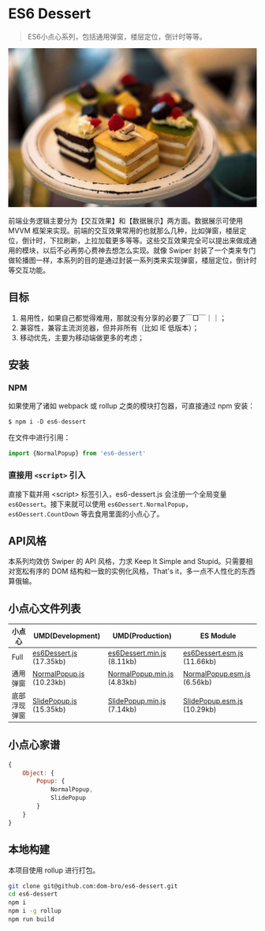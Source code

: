 # ES6 Dessert

> ES6小点心系列，包括通用弹窗，楼层定位，倒计时等等。

![](./images/dessert.jpg)

前端业务逻辑主要分为【交互效果】和【数据展示】两方面。数据展示可使用 MVVM 框架来实现。前端的交互效果常用的也就那么几种，比如弹窗，楼层定位，倒计时，下拉刷新，上拉加载更多等等。这些交互效果完全可以提出来做成通用的模块，以后不必再劳心费神去想怎么实现。就像 Swiper 封装了一个类来专门做轮播图一样，本系列的目的是通过封装一系列类来实现弹窗，楼层定位，倒计时等交互功能。

## 目标

1. 易用性，如果自己都觉得难用，那就没有分享的必要了￣□￣｜｜；
2. 兼容性，兼容主流浏览器，但并非所有（比如 IE 低版本）；
3. 移动优先，主要为移动端做更多的考虑；

## 安装

### NPM

如果使用了诸如 webpack 或 rollup 之类的模块打包器，可直接通过 npm 安装：

```
$ npm i -D es6-dessert
```

在文件中进行引用：

```js
import {NormalPopup} from 'es6-dessert'
```

### 直接用 `<script>` 引入

直接下载并用 &lt;script> 标签引入，es6-dessert.js 会注册一个全局变量 `es6Dessert`。接下来就可以使用 `es6Dessert.NormalPopup`，`es6Dessert.CountDown` 等去食用里面的小点心了。

## API风格

本系列均效仿 Swiper 的 API 风格，力求 Keep It Simple and Stupid。只需要相对宽松有序的 DOM 结构和一致的实例化风格，That's it，多一点不人性化的东西算俄输。

## 小点心文件列表

<table>
<thead>
<th>小点心</th>
<th>UMD(Development)</th>
<th>UMD(Production)</th>
<th>ES Module</th>
</thead>
<tbody>
<tr><td>Full</td><td>
  <a href="https://unpkg.com/es6-dessert/dist/es6Dessert.js">
    es6Dessert.js
  </a>
  (17.35kb)
</td><td>
  <a href="https://unpkg.com/es6-dessert/dist/es6Dessert.min.js">
    es6Dessert.min.js
  </a>
  (8.11kb)
</td><td>
  <a href="https://unpkg.com/es6-dessert/dist/es6Dessert.esm.js">
    es6Dessert.esm.js
  </a>
  (11.66kb)
</td></tr><tr><td>通用弹窗</td><td>
  <a href="https://unpkg.com/es6-dessert/dist/NormalPopup.js">
    NormalPopup.js
  </a>
  (10.23kb)
</td><td>
  <a href="https://unpkg.com/es6-dessert/dist/NormalPopup.min.js">
    NormalPopup.min.js
  </a>
  (4.83kb)
</td><td>
  <a href="https://unpkg.com/es6-dessert/dist/NormalPopup.esm.js">
    NormalPopup.esm.js
  </a>
  (6.56kb)
</td></tr><tr><td>底部浮现弹窗</td><td>
  <a href="https://unpkg.com/es6-dessert/dist/SlidePopup.js">
    SlidePopup.js
  </a>
  (15.35kb)
</td><td>
  <a href="https://unpkg.com/es6-dessert/dist/SlidePopup.min.js">
    SlidePopup.min.js
  </a>
  (7.14kb)
</td><td>
  <a href="https://unpkg.com/es6-dessert/dist/SlidePopup.esm.js">
    SlidePopup.esm.js
  </a>
  (10.29kb)
</td></tr>
</tbody>
</table>

## 小点心家谱

```js
{
    Object: {
        Popup: {
            NormalPopup,
            SlidePopup
        }
    }
}
```

## 本地构建

本项目使用 rollup 进行打包。

```bash
git clone git@github.com:dom-bro/es6-dessert.git
cd es6-dessert
npm i
npm i -g rollup
npm run build
```

